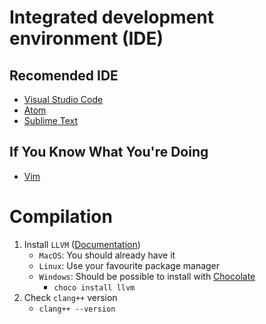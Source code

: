 # Integrated development environment (IDE)

## Recomended IDE
- [Visual Studio Code](https://code.visualstudio.com/)
- [Atom](https://atom.io/)
- [Sublime Text](https://www.sublimetext.com/)

## If You Know What You're Doing
- [Vim](https://www.vim.org/)

# Compilation

1. Install `LLVM` ([Documentation](https://clang.llvm.org/))
    - `MacOS`: You should already have it
    - `Linux`: Use your favourite package manager
    - `Windows`: Should be possible to install with [Chocolate](https://community.chocolatey.org/)
        - `choco install llvm`
2. Check `clang++` version
    - `clang++ --version`

